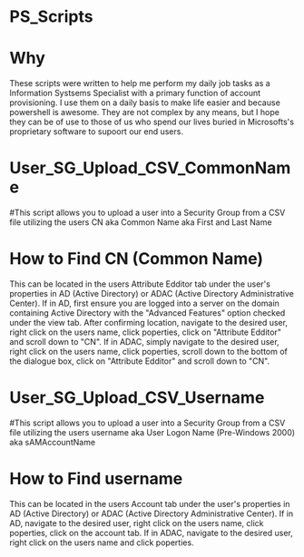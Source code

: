 # PS_Scripts

# Why
These scripts were written to help me perform my daily job tasks as a Information Systsems Specialist with a primary function of account provisioning. 
I use them on a daily basis to make life easier and because powershell is awesome. 
They are not complex by any means, but I hope they can be of use to those of us who spend our lives buried in Microsofts's proprietary software to supoort our end users. 


# User_SG_Upload_CSV_CommonName
#This script allows you to upload a user into a Security Group from a CSV file utilizing the users CN aka Common Name aka First and Last Name 

  # How to Find CN (Common Name)
  This can be located in the users Attribute Edditor tab under the user's properties in AD (Active Directory) or ADAC (Active Directory Administrative Center).
  If in AD, first ensure you are logged into a server on the domain containing Active Directory with the "Advanced Features" option checked under the view tab. After confirming location, navigate to the desired user, right click on the users name, click poperties, click on "Attribute Edditor" and scroll down to "CN".
  If in ADAC, simply navigate to the desired user, right click on the users name, click poperties, scroll down to the bottom of the dialogue box, click on "Attribute Edditor" and scroll down to "CN".


# User_SG_Upload_CSV_Username
#This script allows you to upload a user into a Security Group from a CSV file utilizing the users username aka User Logon Name (Pre-Windows 2000) aka sAMAccountName
  
  # How to Find username
  This can be located in the users Account tab under the user's properties in AD (Active Directory) or ADAC (Active Directory Administrative Center).
  If in AD, navigate to the desired user, right click on the users name, click poperties, click on the account tab. 
  If in ADAC, navigate to the desired user, right click on the users name and click poperties.
   
